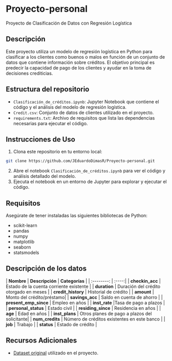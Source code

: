 # Proyecto-personal
Proyecto de Clasificación de Datos con Regresión Logística 

## Descripción
Este proyecto utiliza un modelo de regresión logística en Python para clasificar a los clientes como buenos o malos en función de un conjunto de datos que contiene información sobre créditos. El objetivo
principal es predecir la capacidad de pago de los clientes y ayudar en la toma de decisiones crediticias.

## Estructura del repositorio
- `Clasificación_de_créditos.ipynb`: Jupyter Notebook que contiene el código y el análisis del modelo de regresión logística.
- `Credit.csv`: Conjunto de datos de clientes utilizado en el proyecto.
- `requirements.txt`: Archivo de requisitos que lista las dependencias necesarias para ejecutar el código.

## Instrucciones de Uso
1. Clona este repositorio en tu entorno local:

```bash
git clone https://github.com/JEduardoDimasR/Proyecto-personal.git
```
2. Abre el notebook `Clasificación_de_créditos.ipynb` para ver el código y análisis detallado del modelo.
3. Ejecuta el notebook en un entorno de Jupyter para explorar y ejecutar el código.

## Requisitos
Asegúrate de tener instaladas las siguientes bibliotecas de Python:
- scikit-learn
- pandas
- numpy
- matplotlib
- seaborn
- statsmodels

## Descripción de los datos

| **Nombre**   | **Descripción** | **Categorías** | 
| :--------: | :----:| 
| **checkin_acc**     | Estado de la cuenta corriente existente  | 
| **duration**    | Duración del crédito otorgado en meses   | 
| **credit_history**  | Historial de crédito  |
| **amount**  | Monto del crédito/préstamo|
| **savings_acc**  | Saldo en cuenta de ahorro   |
| **present_emp_since**  | Empleo en años  |
| **inst_rate**  |Tasa de pago a plazos  |
| **personal_status**  | Estado civil  |
| **residing_since**  | Residencia en años   |
| **age**  | Edad en años  |
| **inst_plans**  | Otros planes de pago a plazos del solicitante|
| **num_credits**  | Número de créditos existentes en este banco |
| **job**  | Trabajo |
| **status**  | Estado de crédito  |




## Recursos Adicionales
- [Dataset original](https://archive.ics.uci.edu/dataset/144/statlog+german+credit+data) utilizado en el proyecto.

     

